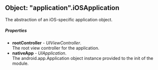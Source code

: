 ﻿## Object: "application".iOSApplication  
The abstraction of an iOS-specific application object.

##### Properties
 - **rootController** - _UIViewController_.    
  The root view controller for the application.
 - **nativeApp** - _UIApplication_.    
  The android.app.Application object instance provided to the init of the module.